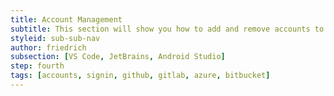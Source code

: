 ```yaml
---
title: Account Management
subtitle: This section will show you how to add and remove accounts to GitLive.
styleid: sub-sub-nav
author: friedrich
subsection: [VS Code, JetBrains, Android Studio]
step: fourth
tags: [accounts, signin, github, gitlab, azure, bitbucket]
---
```

